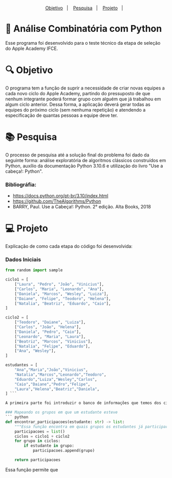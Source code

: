 <p align="center">
  <a href="#-objetivo">Objetivo</a>&nbsp;&nbsp;&nbsp;|&nbsp;&nbsp;&nbsp;
  <a href="#-pesquisa">Pesquisa</a>&nbsp;&nbsp;&nbsp;|&nbsp;&nbsp;&nbsp;
  <a href="#-projeto">Projeto</a>&nbsp;&nbsp;&nbsp;|&nbsp;&nbsp;&nbsp;
</p>

# 🧮 Análise Combinatória com Python
Esse programa foi desenvolvido para o teste técnico da etapa de seleção do Apple Academy IFCE.

# 🔍 Objetivo
O programa tem a função de suprir a necessidade de criar novas equipes a cada novo ciclo do Apple Academy, partindo do pressuposto de que nenhum integrante poderá formar grupo com alguém que já trabalhou em algum ciclo anterior. Dessa forma, a aplicação deverá gerar todas as equipes do próximo ciclo (sem nenhuma repetição) e atendendo a especificação de quantas pessoas a equipe deve ter.

# 📚 Pesquisa
O processo de pesquisa até a solução final do problema foi dado da seguinte forma: análise exploratória de algoritmos clássicos construídos em Python, auxílio da documentação Python 3.10.6 e utilização do livro "Use a cabeça!: Python".

### Bibliográfia:
- https://docs.python.org/pt-br/3.10/index.html
- https://github.com/TheAlgorithms/Python
- BARRY, Paul. Use a Cabeça!: Python. 2° edição. Alta Books, 2018

# 💻 Projeto
Explicação de como cada etapa do código foi desenvolvida:
### Dados Iniciais

``` python
from random import sample

ciclo1 = [
    ["Laura", "Pedro", "João", "Vinicius"],
    ["Carlos", "Maria", "Leonardo", "Ana"],
    ["Daniela", "Marcos", "Wesley", "Luiza"],
    ["Daiane", "Felipe", "Teodoro", "Helena"],
    ["Natalia", "Beatriz", "Eduardo", "Caio"],
]

ciclo2 = [
    ["Teodoro", "Daiane", "Luiza"],
    ["Carlos", "João", "Helena"],
    ["Daniela", "Pedro", "Caio"],
    ["Leonardo", "Maria", "Laura"],
    ["Beatriz", "Marcos", "Vinicius"],
    ["Natalia", "Felipe", "Eduardo"],
    ["Ana", "Wesley"],
]

estudantes = [
    "Ana","Maria","João","Vinicius",
    "Natalia","Marcos","Leonardo","Teodoro",
    "Eduardo","Luiza","Wesley","Carlos",
    "Caio","Daiane","Pedro","Felipe",
    "Laura","Helena","Beatriz","Daniela",
] ```

A primeira parte foi introduzir o banco de informações que temos dos ciclos anteriores, para que assim o código possa trabalhar a partir de uma base pré-definida. Nesse caso, temos dados do Ciclo 1, Ciclo 2 e nome de todos os estudantes.

### Mapeando os grupos em que um estudante esteve
``` python
def encontrar_participacoes(estudante: str) -> list:
    """Essa função encontra em quais grupos os estudantes já participaram"""
    participacoes = list()
    ciclos = ciclo1 + ciclo2
    for grupo in ciclos:
        if estudante in grupo:
            participacoes.append(grupo)

    return participacoes
 ```
 Essa função permite que 
